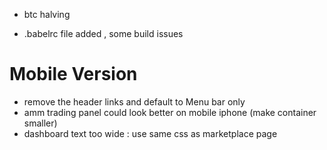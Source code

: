 - btc halving

- .babelrc file added , some build issues

# Mobile Version

- remove the header links and default to Menu bar only
- amm trading panel could look better on mobile iphone (make container smaller)
- dashboard text too wide : use same css as marketplace page
